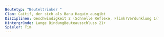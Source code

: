 ```yaml
---
Beutetyp: "Beuteltrinker "
Clan: Caitif, der sich als Banu Haquim ausgibt
Disziplinen: Geschwindigkeit 2 (Schnelle Reflexe, Flink)Verdunklung 1(Totenstille)Oblivion 2 (Shadow Cloak, Oblivion’s Sight)
Hintergründe: Lange BindungBeuteausschluss 21+
Spieler: Tim
---
```

